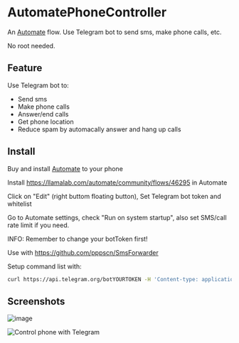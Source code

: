 # AutomatePhoneController

An [Automate](https://llamalab.com/automate/) flow. Use Telegram bot to send sms, make phone calls, etc.

No root needed.

## Feature

Use Telegram bot to:
- Send sms
- Make phone calls
- Answer/end calls
- Get phone location
- Reduce spam by automacally answer and hang up calls

## Install

Buy and install [Automate](https://llamalab.com/automate/) to your phone

Install https://llamalab.com/automate/community/flows/46295 in Automate

Click on "Edit" (right buttom floating button), Set Telegram bot token and whitelist

Go to Automate settings, check "Run on system startup", also set SMS/call rate limit if you need.

INFO: Remember to change your botToken first!

Use with https://github.com/pppscn/SmsForwarder

Setup command list with:

```bash
curl https://api.telegram.org/botYOURTOKEN -H 'Content-type: application/json' -d '{"commands": [{"command":"call","description":"/call [subid] [toNumber]"},{"command":"sms","description":"/sms [subid] [toNumber] [text]"},{"command":"accept","description":"Accept the call."},{"command":"decline","description":"Decline the call."}, {"command": "autoanswer", "description": "/autoanswer [0|1] Set automatically answer the call and hang up after 2 secs."}, {"command": "getLocation", "description": "Get device location."}]}'
```

## Screenshots

![image](https://github.com/leohearts/AutomatePhoneController/assets/24632029/***REMOVED***)

![Control phone with Telegram](https://github.com/leohearts/AutomatePhoneController/assets/24632029/74bd4233-92de-4d67-a3f7-3bd3f3cc1e21)
